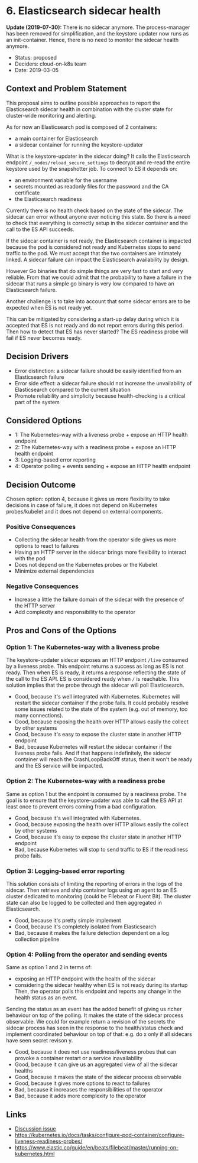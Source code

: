 # 6. Elasticsearch sidecar health

**Update (2019-07-30):**
There is no sidecar anymore. The process-manager has been removed for simplification, and the keystore updater now runs as an init-container. Hence, there is no need to monitor the sidecar health anymore.

* Status: proposed
* Deciders: cloud-on-k8s team
* Date: 2019-03-05

## Context and Problem Statement

This proposal aims to outline possible approaches to report the Elasticsearch sidecar health in combination with the cluster state for cluster-wide monitoring and alerting.

As for now an Elasticsearch pod is composed of 2 containers: 
- a main container for Elasticsearch
- a sidecar container for running the keystore-updater

What is the keystore-updater in the sidecar doing?
It calls the Elasticsearch endpoint `/_nodes/reload_secure_settings` to decrypt and re-read the entire keystore used by the snapshotter job. 
To connect to ES it depends on:
- an environment variable for the username
- secrets mounted as readonly files for the password and the CA certificate
- the Elasticsearch readiness

Currently there is no health check based on the state of the sidecar. The sidecar can error without anyone ever noticing this state.
So there is a need to check that everything is correctly setup in the sidecar container and the call to the ES API succeeds. 

If the sidecar container is not ready, the Elasticsearch container is impacted because the pod is considered not ready and 
Kubernetes stops to send traffic to the pod. We must accept that the two containers are intimately linked. A sidecar failure
can impact the Elasticsearch availability by design.

However Go binaries that do simple things are very fast to start and very reliable. 
From that we could admit that the probability to have a failure in the sidecar that runs a simple go binary is very low 
compared to have an Elasticsearch failure.

Another challenge is to take into account that some sidecar errors are to be expected when ES is not ready yet.

This can be mitigated by considering a start-up delay during which it is accepted that ES is not ready and 
do not report errors during this period. Then how to detect that ES has never started?
The ES readiness probe will fail if ES never becomes ready.

## Decision Drivers

* Error distinction: a sidecar failure should be easily identified from an Elasticsearch failure
* Error side effect: a sidecar failure should not increase the unvailability of Elasticsearch compared to the current situation
* Promote reliability and simplicity because health-checking is a critical part of the system

## Considered Options

* 1: The Kubernetes-way with a liveness probe + expose an HTTP health endpoint
* 2: The Kubernetes-way with a readiness probe + expose an HTTP health endpoint
* 3: Logging-based error reporting
* 4: Operator polling + events sending + expose an HTTP health endpoint

## Decision Outcome

Chosen option: option 4, because it gives us more flexibility to take decisions in case of failure, it does not depend on Kubernetes probes/kubelet and it does not depend on external components.

### Positive Consequences

* Collecting the sidecar health from the operator side gives us more options to react to failures
* Having an HTTP server in the sidecar brings more flexibility to interact with the pod
* Does not depend on the Kubernetes probes or the Kubelet
* Minimize external dependencies

### Negative Consequences

* Increase a little the failure domain of the sidecar with the presence of the HTTP server
* Add complexity and responsibility to the operator

## Pros and Cons of the Options

### Option 1: The Kubernetes-way with a liveness probe

The keystore-updater sidecar exposes an HTTP endpoint `/live` consumed by a liveness probe.
This endpoint returns a success as long as ES is not ready. Then when ES is ready, it returns a response reflecting the state of
the call to the ES API. ES is considered ready when `/` is reachable.
This solution implies that the probe through the sidecar will poll Elasticsearch.

* Good, because it's well integrated with Kubernetes. Kubernetes will restart the sidecar container if the probe fails. It could
 probably resolve some issues related to the state of the system (e.g. out of memory, too many connections).
* Good, because exposing the health over HTTP allows easily the collect by other systems
* Good, because it's easy to expose the cluster state in another HTTP endpoint
* Bad, because Kubernetes will restart the sidecar container if the liveness probe fails. And if that happens indefinitely, the
sidecar container will reach the CrashLoopBackOff status, then it won't be ready and the ES service will be impacted.

### Option 2: The Kubernetes-way with a readiness probe

Same as option 1 but the endpoint is consumed by a readiness probe. The goal is to ensure that the keystore-updater was able
to call the ES API at least once to prevent errors coming from a bad configuration.

* Good, because it's well integrated with Kubernetes.
* Good, because exposing the health over HTTP allows easily the collect by other systems
* Good, because it's easy to expose the cluster state in another HTTP endpoint
* Bad, because Kubernetes will stop to send traffic to ES if the readiness probe fails.

### Option 3: Logging-based error reporting

This solution consists of limiting the reporting of errors in the logs of the sidecar.
Then retrieve and ship container logs using an agent to an ES cluster dedicated to monitoring (could be Filebeat or Fluent Bit).
The cluster state can also be logged to be collected and then aggregated in Elasticsearch.

* Good, because it's pretty simple implement
* Good, because it's completely isolated from Elasticsearch
* Bad, because it makes the failure detection dependent on a log collection pipeline

### Option 4: Polling from the operator and sending events

Same as option 1 and 2 in terms of:
- exposing an HTTP endpoint with the health of the sidecar
- considering the sidecar healthy when ES is not ready during its startup
Then, the operator polls this endpoint and reports any change in the health status as an event.

Sending the status as an event has the added benefit of giving us richer behaviour on top of the polling.
It makes the state of the sidecar process observable. We could for example return a revision of the secrets the sidecar process has
seen in the response to the health/status check and implement coordinated behaviour on top of that: e.g. do x only if all sidecars have
seen secret revison y.

* Good, because it does not use readiness/liveness probes that can provoke a container restart or a service inavailability
* Good, because it can give us an aggregated view of all the sidecar healths
* Good, because it makes the state of the sidecar process observable
* Good, because it gives more options to react to failures
* Bad, because it increases the responsibilities of the operator
* Bad, because it adds more complexity to the operator

## Links

* [Discussion issue](https://github.com/elastic/cloud-on-k8s/issues/432)
* https://kubernetes.io/docs/tasks/configure-pod-container/configure-liveness-readiness-probes/
* https://www.elastic.co/guide/en/beats/filebeat/master/running-on-kubernetes.html
